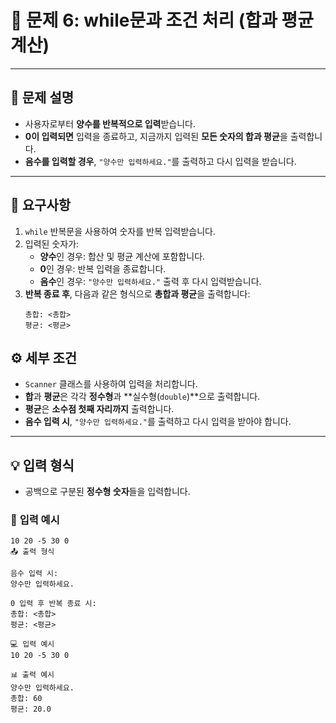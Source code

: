 # 📘 문제 6: while문과 조건 처리 (합과 평균 계산)

---

## 📝 **문제 설명**
- 사용자로부터 **양수를 반복적으로 입력**받습니다.
- **0이 입력되면** 입력을 종료하고, 지금까지 입력된 **모든 숫자의 합과 평균**을 출력합니다.
- **음수를 입력할 경우**, `"양수만 입력하세요."`를 출력하고 다시 입력을 받습니다.

---

## 🎯 **요구사항**
1. `while` 반복문을 사용하여 숫자를 반복 입력받습니다.
2. 입력된 숫자가:
    - **양수**인 경우: 합산 및 평균 계산에 포함합니다.
    - **0**인 경우: 반복 입력을 종료합니다.
    - **음수**인 경우: `"양수만 입력하세요."` 출력 후 다시 입력받습니다.
3. **반복 종료 후**, 다음과 같은 형식으로 **총합과 평균**을 출력합니다:
   ```plaintext
   총합: <총합>
   평균: <평균>
## ⚙️ **세부 조건**
- `Scanner` 클래스를 사용하여 입력을 처리합니다.
- **합**과 **평균**은 각각 **정수형**과 **실수형(`double`)**으로 출력합니다.
- **평균**은 **소수점 첫째 자리까지** 출력합니다.
- **음수 입력 시**, `"양수만 입력하세요."`를 출력하고 다시 입력을 받아야 합니다.

---

## 💡 **입력 형식**
- 공백으로 구분된 **정수형 숫자**들을 입력합니다.

### 📄 **입력 예시**
```plaintext
10 20 -5 30 0
📤 출력 형식

음수 입력 시:
양수만 입력하세요.

0 입력 후 반복 종료 시:
총합: <총합>
평균: <평균>

💻 입력 예시
10 20 -5 30 0

📊 출력 예시
양수만 입력하세요.
총합: 60
평균: 20.0